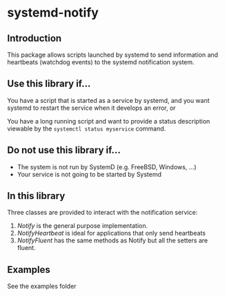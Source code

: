 # systemd-notify #
## Introduction ##
This package allows scripts launched by systemd to send information and heartbeats (watchdog events)
to the systemd notification system.

## Use this library if... ##

You have a script that is started as a service by systemd, and you want systemd to
restart the service when it develops an error, or

You have a long running script and want to provide a status description viewable 
by the `systemctl status myservice` command.

## Do not use this library if... ##
* The system is not run by SystemD (e.g. FreeBSD, Windows, ...)
* Your service is not going to be started by Systemd

## In this library ##

Three classes are provided to interact with the notification service:

1. *Notify* is the general purpose implementation.
2. *NotifyHeartbeat* is ideal for applications that only send heartbeats
3. *NotifyFluent*  has the same methods as Notify but all the setters are
fluent.

## Examples ##
See the examples folder
